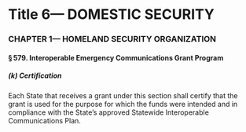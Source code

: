 
# Title 6— DOMESTIC SECURITY
### CHAPTER 1— HOMELAND SECURITY ORGANIZATION
#### § 579. Interoperable Emergency Communications Grant Program
##### (k) Certification

Each State that receives a grant under this section shall certify that the grant is used for the purpose for which the funds were intended and in compliance with the State’s approved Statewide Interoperable Communications Plan.
